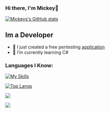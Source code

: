 ### Hi there, I'm Mickey👋 

[![Mickeys's GitHub stats](https://github-readme-stats.vercel.app/api?username=mickey758&theme=radical)](https://github.com/Mickey758)

## Im a Developer

- 🔭 I just created a free pentesting [application](https://github.com/Mickey758/Calani-AIO)
- 🌱 I’m currently learning C#

### Languages I Know:

[![My Skills](https://skillicons.dev/icons?i=python,html,css,js)]()

[![Top Langs](https://github-readme-stats.vercel.app/api/top-langs/?username=mickey758&layout=compact)](https://github.com/Mickey758)

[![](https://img.shields.io/badge/Website-571cfe?style=for-the-badge)](https://mickey-ye.lol)

![](https://komarev.com/ghpvc/?username=mickey758&label=Profile+Visits&style=for-the-badge&color=blueviolet)
